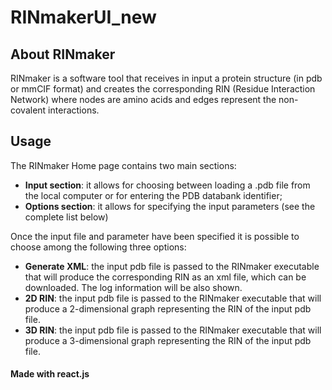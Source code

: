 # RINmakerUI_new


## About RINmaker

RINmaker is a software tool that receives in input a protein structure (in pdb or mmCIF format) and creates the corresponding RIN (Residue Interaction Network) where nodes are amino acids and edges represent the non-covalent interactions.

## Usage

The RINmaker Home page contains two main sections:

- **Input section**: it allows for choosing between loading a .pdb file from the local computer or for entering the PDB databank identifier;
- **Options section**: it allows for specifying the input parameters (see the complete list below)

Once the input file and parameter have been specified it is possible to choose among the following three options:

- **Generate XML**: the input pdb file is passed to the RINmaker executable that will produce the corresponding RIN as an xml file, which can be downloaded. The log information will be also shown.
- **2D RIN**: the input pdb file is passed to the RINmaker executable that will produce a 2-dimensional graph representing the RIN of the input pdb file.
- **3D RIN**: the input pdb file is passed to the RINmaker executable that will produce a 3-dimensional graph representing the RIN of the input pdb file.

#### Made with react.js
